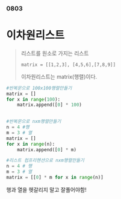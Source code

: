 ### 0803

# 이차원리스트 

> 리스트를 원소로 가지는 리스트
>
> `matrix = [[1,2,3], [4,5,6],[7,8,9]]`
>
> 이차원리스트는 matrix(행렬)이다.

```python
#반복문으로 100x100행렬만들기
matrix = []
for x in range(100):
    matrix.append([0] * 100)

    
#반복문으로 nxm행렬만들기
n = 4 #행
m = 3 # 열
matrix = []
for x in range(n):
	matrix.append([0] * m)

#리스트 컴프리헨션으로 nxm행렬만들기
n = 4 # 행
m = 3 # 열
matrix = [[0] * m for x in range(n)]
```

행과 열을 헷갈리지 말고 잘풀어야함!

